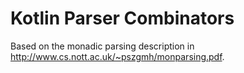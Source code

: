 # Kotlin Parser Combinators #

Based on the monadic parsing description in <http://www.cs.nott.ac.uk/~pszgmh/monparsing.pdf>.